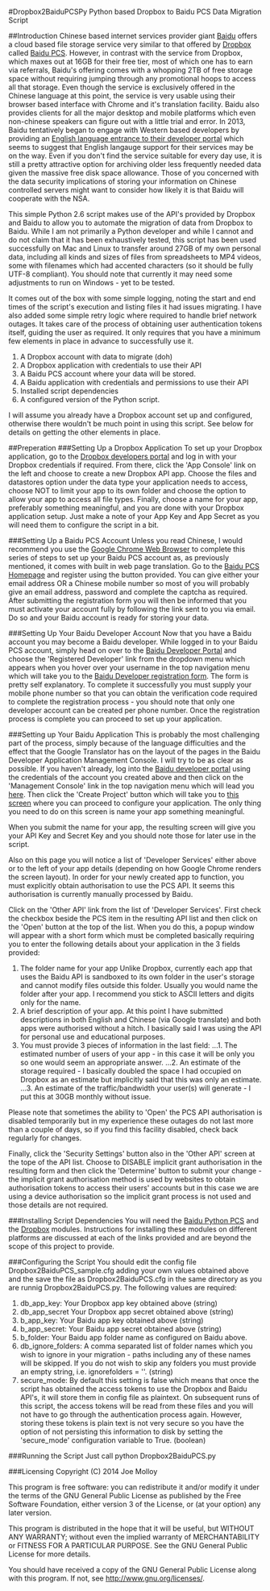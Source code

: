 #Dropbox2BaiduPCSPy
Python based Dropbox to Baidu PCS Data Migration Script

##Introduction
Chinese based internet services provider giant [Baidu](http://www.baidu.com/) offers a cloud based file storage service very similar to that offered by [Dropbox](http://www.dropbox.com/) called [Baidu PCS](http://pan.baidu.com/ "Baidu Personal Cloud Service").  However, in contrast with the service from Dropbox, which maxes out at 16GB for their free tier, most of which one has to earn via referrals, Baidu's offering comes with a whopping 2TB of free storage space without requiring jumping through any promotional hoops to access all that storage.  Even though the service is exclusively offered in the Chinese language at this point, the service is very usable using their browser based interface with Chrome and it's translation facility.  Baidu also provides clients for all the major desktop and mobile platforms which even non-chinese speakers can figure out with a little trial and error.  In 2013, Baidu tentatively began to engage with Western based developers by providing an [English language entrance to their developer portal](http://developer.baidu.com/en/) which seems to suggest that English langauge support for their services may be on the way. Even if you don't find the service suitable for every day use, it is still a pretty attractive option for archiving older less frequently needed data given the massive free disk space allowance.  Those of you concerned with the data security implications of storing your information on Chinese controlled servers might want to consider how likely it is that Baidu will cooperate with the NSA.

This simple Python 2.6 script makes use of the API's provided by Dropbox and Baidu to allow you to automate the migration of data from Dropbox to Baidu.  While I am not primarily a Python developer and while I cannot and do not claim that it has been exhaustively tested, this script has been used successfully on Mac and Linux to transfer around 27GB of my own personal data, including all kinds and sizes of files from spreadsheets to MP4 videos, some with filenames which had accented characters (so it should be fully UTF-8 compliant).  You should note that currently it may need some adjustments to run on Windows - yet to be tested.  

It comes out of the box with some simple logging, noting the start and end times of the script's execution and listing files it had issues migrating.  I have also added some simple retry logic where required to handle brief network outages.  It takes care of the process of obtaining user authentication tokens itself, guiding the user as required. It only requires that you have a minimum few elements in place in advance to successfully use it.

1. A Dropbox account with data to migrate (doh)
2. A Dropbox application with credentials to use their API
3. A Baidu PCS account where your data will be stored.
4. A Baidu application with credentials and permissions to use their API
5. Installed script dependencies
6. A configured version of the Python script.

I will assume you already have a Dropbox account set up and configured, otherwise there wouldn't be much point in using this script.  See below for details on getting the other elements in place.

##Preperation
###Setting Up a Dropbox Application
To set up your Dropbox application, go to the [Dropbox developers portal](https://www.dropbox.com/developers) and log in with your Dropbox credentials if required.  From there, click the 'App Console' link on the left and choose to create a new Dropbox API app. Choose the files and datastores option under the data type your application needs to access, choose NOT to limit your app to its own folder and choose the option to allow your app to access all file types. Finally, choose a name for your app, preferably something meaningful, and you are done with your Dropbox application setup.  Just make a note of your App Key and App Secret as you will need them to configure the script in a bit.

###Setting Up a Baidu PCS Account
Unless you read Chinese, I would recommend you use the [Google Chrome Web Browser](http://www.google.com/chrome) to complete this series of steps to set up your Baidu PCS account as, as previously mentioned, it comes with built in web page translation.
Go to the [Baidu PCS Homepage](https://pan.baidu.com) and register using the button provided.  You can give either your email address OR a Chinese mobile number so most of you will probably give an email address, password and complete the captcha as required.  After submitting the registration form you will then be informed that you must activate your account fully by following the link sent to you via email.  Do so and your Baidu account is ready for storing your data.

###Setting Up Your Baidu Developer Account
Now that you have a Baidu account you may become a Baidu developer.  While logged in to your Baidu PCS account, simply head on over to the [Baidu Developer Portal](https://developer.baidu.com/) and choose the 'Registered Developer' link from the dropdown menu which appears when you hover over your username in the top navigation menu which will take you to the [Baidu Developer registration form](http://developer.baidu.com/user/reg).
The form is pretty self explanatory.  To complete it successfully you must supply your mobile phone number so that you can obtain the verification code required to complete the registration process - you should note that only one developer account can be created per phone number.  Once the registration process is complete you can proceed to set up your application.

###Setting up Your Baidu Application
This is probably the most challenging part of the process, simply because of the language difficulties and the effect that the Google Translator has on the layout of the pages in the Baidu Developer Application Management Console.  I will try to be as clear as possible.
If you haven't already, log into the [Baidu developer portal](https://developer.baidu.com/) using the credentials of the account you created above and then click on the 'Management Console' link in the top navigation menu which will lead you [here](http://developer.baidu.com/console#app/project).  Then click the 'Create Project' button which will take you to [this screen](http://developer.baidu.com/console#app/create) where you can proceed to configure your application.  The only thing you need to do on this screen is name your app something meaningful.

When you submit the name for your app, the resulting screen will give you your API Key and Secret Key and you should note those for later use in the script.

Also on this page you will notice a list of 'Developer Services' either above or to the left of your app details (depending on how Google Chrome renders the screen layout).  In order for your newly created app to function, you must explicitly obtain authorisation to use the PCS API.  It seems this authorisation is currently manually processed by Baidu.

Click on the 'Other API' link from the list of 'Developer Services'. First check the checkbox beside the PCS item in the resulting API list and then click on the 'Open' button at the top of the list.  When you do this, a popup window will appear with a short form which must be completed basically requiring you to enter the following details about your application in the 3 fields provided:

1. The folder name for your app
Unlike Dropbox, currently each app that uses the Baidu API is sandboxed to its own folder in the user's storage and cannot modify files outside this folder.  Usually you would name the folder after your app.  I recommend you stick to ASCII letters and digits only for the name.
2. A brief description of your app.  At this point I have submitted descriptions in both English and Chinese (via Google translate) and both apps were authorised without a hitch.  I basically said I was using the API for personal use and educational purposes.
3. You must provide 3 pieces of information in the last field:
...1. The estimated number of users of your app - in this case it will be only you so one would seem an appropriate answer.
...2. An estimate of the storage required - I basically doubled the space I had occupied on Dropbox as an estimate but implicitly said that this was only an estimate.
...3. An estimate of the traffic/bandwidth your user(s) will generate - I put this at 30GB monthly without issue.

Please note that sometimes the ability to 'Open' the PCS API authorisation is disabled temporarily but in my experience these outages do not last more than a couple of days, so if you find this facility disabled, check back regularly for changes.

Finally, click the 'Security Settings' button also in the 'Other API' screen at the tope of the API list.  Choose to DISABLE implicit grant authorisation in the resulting form and then click the 'Determine' button to submit your change - the implicit grant authorisation method is used by websites to obtain authorisation tokens to access their users' accounts but in this case we are using a device authorisation so the implicit grant process is not used and those details are not required.

###Installing Script Dependencies
You will need the [Baidu Python PCS](https://pypi.python.org/pypi/baidupcs/0.3.1) and the [Dropbox](https://www.dropbox.com/developers/core/sdks/python) modules.  Instructions for installing these modules on different platforms are discussed at each of the links provided and are beyond the scope of this project to provide.

###Configuring the Script
You should edit the config file Dropbox2BaiduPCS_sample.cfg adding your own values obtained above and the save the file as Dropbox2BaiduPCS.cfg in the same directory as you are runnig Dropbox2BaiduPCS.py.  The following values are required:

1. db\_app\_key: 
Your Dropbox app key obtained above (string)
2. db\_app\_secret
Your Dropbox app secret obtained above (string)
3. b\_app\_key: 
Your Baidu app key obtained above (string)
4. b\_app\_secret: 
Your Baidu app secret obtained above (string)
5. b\_folder: 
Your Baidu app folder name as configured on Baidu above.
6. db\_ignore\_folders: 
A comma separated list of folder names which you wish to ignore in your migration - paths 
including any of these names will be skipped.  If you do not wish to skip any folders you must provide an empty string, i.e. ignorefolders = ''. (string)
7. secure\_mode: 
By default this setting is false which means that once the script has obtained the access tokens to use the Dropbox and Baidu API's, it will store them in config file as plaintext.  On subsequent runs of this script, the access tokens will be read from these files and you will not have to go through the authentication process again.  However, storing these tokens is plain text is not very secure so you have the option of not persisting this information to disk by setting the 'secure_mode' configuration variable to True. (boolean)

###Running the Script
Just call python Dropbox2BaiduPCS.py

###Licensing
Copyright (C) 2014  Joe Molloy

This program is free software: you can redistribute it and/or modify it under the terms of the GNU General Public License as published by the Free Software Foundation, either version 3 of the License, or (at your option) any later version.

This program is distributed in the hope that it will be useful, but WITHOUT ANY WARRANTY; without even the implied warranty of MERCHANTABILITY or FITNESS FOR A PARTICULAR PURPOSE.  See the GNU General Public License for more details.

You should have received a copy of the GNU General Public License along with this program.  If not, see http://www.gnu.org/licenses/.










